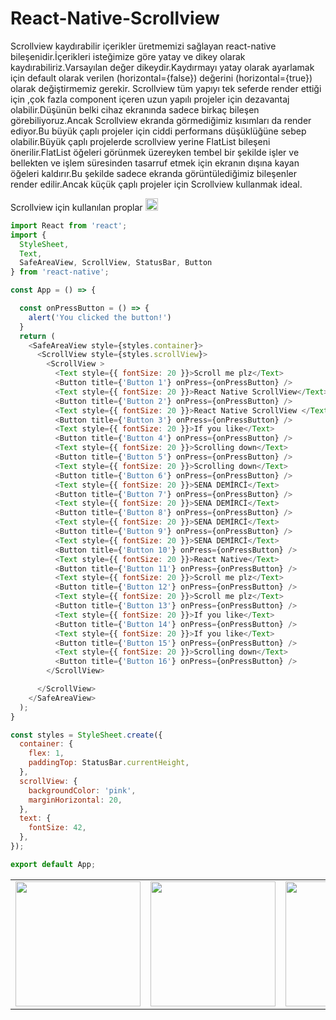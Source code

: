 # React-Native-Scrollview
Scrollview kaydırabilir içerikler üretmemizi sağlayan react-native bileşenidir.İçerikleri isteğimize göre yatay ve dikey olarak kaydırabiliriz.Varsayılan değer dikeydir.Kaydırmayı yatay olarak ayarlamak için default olarak verilen  (horizontal={false}) değerini (horizontal={true}) olarak değiştirmemiz gerekir.
 Scrollview tüm yapıyı tek seferde render ettiği için ,çok fazla component içeren uzun yapılı projeler için dezavantaj olabilir.Düşünün belki cihaz ekranında sadece birkaç bileşen görebiliyoruz.Ancak Scrollview ekranda görmediğimiz kısımları da render ediyor.Bu büyük çaplı projeler için ciddi performans düşüklüğüne sebep olabilir.Büyük çaplı projelerde scrollview yerine FlatList bileşeni önerilir.FlatList öğeleri görünmek üzereyken tembel bir şekilde işler ve bellekten ve işlem süresinden tasarruf etmek için ekranın dışına kayan öğeleri kaldırır.Bu şekilde sadece ekranda görüntülediğimiz bileşenler render edilir.Ancak küçük çaplı projeler için Scrollview kullanmak ideal.


 Scrollview için kullanılan proplar 
<img src="https://github.com/demircisena/React-Native-Scrollview/blob/main/scrollview%20props.png" width="20px">


```javascript
import React from 'react';
import {
  StyleSheet,
  Text,
  SafeAreaView, ScrollView, StatusBar, Button
} from 'react-native';

const App = () => {

  const onPressButton = () => {
    alert('You clicked the button!')
  }
  return (
    <SafeAreaView style={styles.container}>
      <ScrollView style={styles.scrollView}>
        <ScrollView >
          <Text style={{ fontSize: 20 }}>Scroll me plz</Text>
          <Button title={'Button 1'} onPress={onPressButton} />
          <Text style={{ fontSize: 20 }}>React Native ScrollView</Text>
          <Button title={'Button 2'} onPress={onPressButton} />
          <Text style={{ fontSize: 20 }}>React Native ScrollView </Text>
          <Button title={'Button 3'} onPress={onPressButton} />
          <Text style={{ fontSize: 20 }}>If you like</Text>
          <Button title={'Button 4'} onPress={onPressButton} />
          <Text style={{ fontSize: 20 }}>Scrolling down</Text>
          <Button title={'Button 5'} onPress={onPressButton} />
          <Text style={{ fontSize: 20 }}>Scrolling down</Text>
          <Button title={'Button 6'} onPress={onPressButton} />
          <Text style={{ fontSize: 20 }}>SENA DEMİRCİ</Text>
          <Button title={'Button 7'} onPress={onPressButton} />
          <Text style={{ fontSize: 20 }}>SENA DEMİRCİ</Text>
          <Button title={'Button 8'} onPress={onPressButton} />
          <Text style={{ fontSize: 20 }}>SENA DEMİRCİ</Text>
          <Button title={'Button 9'} onPress={onPressButton} />
          <Text style={{ fontSize: 20 }}>SENA DEMİRCİ</Text>
          <Button title={'Button 10'} onPress={onPressButton} />
          <Text style={{ fontSize: 20 }}>React Native</Text>
          <Button title={'Button 11'} onPress={onPressButton} />
          <Text style={{ fontSize: 20 }}>Scroll me plz</Text>
          <Button title={'Button 12'} onPress={onPressButton} />
          <Text style={{ fontSize: 20 }}>Scroll me plz</Text>
          <Button title={'Button 13'} onPress={onPressButton} />
          <Text style={{ fontSize: 20 }}>If you like</Text>
          <Button title={'Button 14'} onPress={onPressButton} />
          <Text style={{ fontSize: 20 }}>If you like</Text>
          <Button title={'Button 15'} onPress={onPressButton} />
          <Text style={{ fontSize: 20 }}>Scrolling down</Text>
          <Button title={'Button 16'} onPress={onPressButton} />
        </ScrollView>

      </ScrollView>
    </SafeAreaView>
  );
}

const styles = StyleSheet.create({
  container: {
    flex: 1,
    paddingTop: StatusBar.currentHeight,
  },
  scrollView: {
    backgroundColor: 'pink',
    marginHorizontal: 20,
  },
  text: {
    fontSize: 42,
  },
});

export default App;
```


<table class="image-table">
<tbody>
<tr>
<td>
<img src="https://github.com/demircisena/React-Native-Scrollview/blob/main/Screenshot_20221104-095813_AwesomeProject.jpg" width="200" heigth="100" >
</td>
<td>
<img src="https://github.com/demircisena/React-Native-Scrollview/blob/main/Screenshot_20221104-095821_AwesomeProject.jpg" width="200" heigth="100">
</td>
<td>
<img src="https://github.com/demircisena/React-Native-Scrollview/blob/main/Screenshot_20221104-101516_AwesomeProject.jpg" width="200" heigth="100">
</td>
</tr>
</tbody>
</table>

